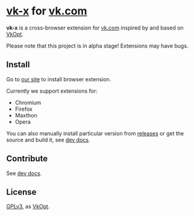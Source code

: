 # [vk-x](https://github.com/vk-x/vk-x) for [vk.com](http://vk.com)

**vk-x** is a cross-browser extension for [vk.com](http://vk.com)
inspired by and based on [VkOpt](http://vkopt.net).

Please note that this project is in alpha stage! Extensions may have bugs.

## Install

Go to [our site](http://vk-x.github.io/) to install browser extension.

Currently we support extensions for:
- Chromium
- Firefox
- Maxthon
- Opera

You can also manually install particular version from
[releases](https://github.com/vk-x/vk-x/releases) or
get the source and build it, see [dev docs](gulpfile.litcoffee).

## Contribute

See [dev docs](gulpfile.litcoffee).

## License

[GPLv3](http://choosealicense.com/licenses/gpl-v3/), as
[VkOpt](https://code.google.com/p/vkopt/).

